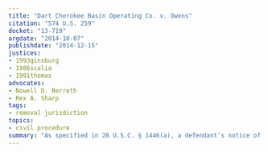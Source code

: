 ```yaml
---
title: "Dart Cherokee Basin Operating Co. v. Owens"
citation: "574 U.S. 259"
docket: "13-719"
argdate: "2014-10-07"
publishdate: "2014-12-15"
justices:
- 1993ginsburg
- 1986scalia
- 1991thomas
advocates:
- Nowell D. Berreth
- Rex A. Sharp
tags:
- removal jurisdiction
topics:
- civil procedure
summary: "As specified in 28 U.S.C. § 1446(a), a defendant’s notice of removal need include only a plausible allegation that the amount in controversy exceeds the jurisdictional threshold; the District Court erred in remanding this case to state court for want of an evidentiary submission in the notice of removal, and the Tenth Circuit abused its discretion in denying review of that decision."
---
```


